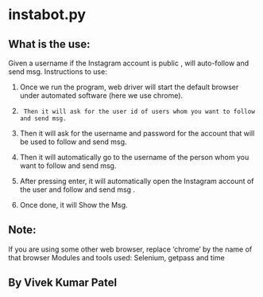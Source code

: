 # instabot.py
## What is the use:
Given a username if the Instagram account is public , will auto-follow and send msg.
Instructions to use:
1.	Once we run the program, web driver will start the default browser under automated software (here we use chrome).

2.      Then it will ask for the user id of users whom you want to follow and send msg.

3.	Then it will ask for the username and password for the account that will be used to follow and send msg.

4.	Then it will automatically go to the  username of the person whom  you want to follow and send msg.

4.	After pressing enter, it will automatically open the Instagram account of the user and  follow and send msg .

5.	Once done, it will Show the Msg.

## Note:
If you are using some other web browser, replace ‘chrome’ by the name of that browser
Modules and tools used:
Selenium, getpass and time


## By Vivek Kumar Patel